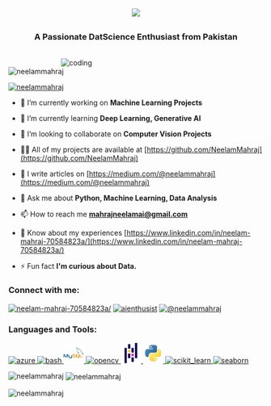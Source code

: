 <h1 align="center">
    <img src="https://readme-typing-svg.herokuapp.com/?font=Righteous&size=35&center=true&vCenter=true&width=500&height=70&duration=4000&lines=Hey+folks!+👋;+I'm+Neelam Mahraj!;" />
</h1>

<h3 align="center">A Passionate DatScience Enthusiast from Pakistan</h3>

<br/>

<img align="right" alt="coding" width="400" src="https://digitalcreativemind.com/wp-content/uploads/2021/06/Analytics_amp_Data_Science.gif">

<p align="left"> <img src="https://komarev.com/ghpvc/?username=neelammahraj&label=Profile%20views&color=0e75b6&style=flat" alt="neelammahraj" /> </p>

<p align="left"> <a href="https://github.com/ryo-ma/github-profile-trophy"><img src="https://github-profile-trophy.vercel.app/?username=neelammahraj" alt="neelammahraj" /></a> </p>

- 🔭 I’m currently working on **Machine Learning Projects**

- 🌱 I’m currently learning **Deep Learning, Generative AI**

- 👯 I’m looking to collaborate on **Computer Vision Projects**

- 👨‍💻 All of my projects are available at [https://github.com/NeelamMahraj](https://github.com/NeelamMahraj)

- 📝 I write articles on [https://medium.com/@neelammahraj](https://medium.com/@neelammahraj)

- 💬 Ask me about **Python, Machine Learning, Data Analysis**

- 📫 How to reach me **mahrajneelamai@gmail.com**

- 📄 Know about my experiences [https://www.linkedin.com/in/neelam-mahraj-70584823a/](https://www.linkedin.com/in/neelam-mahraj-70584823a/)

- ⚡ Fun fact **I'm curious about Data.**

<h3 align="left">Connect with me:</h3>
<p align="left">
<a href="https://linkedin.com/in/neelam-mahraj-70584823a/" target="blank"><img align="center" src="https://raw.githubusercontent.com/rahuldkjain/github-profile-readme-generator/master/src/images/icons/Social/linked-in-alt.svg" alt="neelam-mahraj-70584823a/" height="30" width="40" /></a>
<a href="https://kaggle.com/aienthusist" target="blank"><img align="center" src="https://raw.githubusercontent.com/rahuldkjain/github-profile-readme-generator/master/src/images/icons/Social/kaggle.svg" alt="aienthusist" height="30" width="40" /></a>
<a href="https://medium.com/@neelammahraj" target="blank"><img align="center" src="https://raw.githubusercontent.com/rahuldkjain/github-profile-readme-generator/master/src/images/icons/Social/medium.svg" alt="@neelammahraj" height="30" width="40" /></a>
</p>

<h3 align="left">Languages and Tools:</h3>
<p align="left"> <a href="https://azure.microsoft.com/en-in/" target="_blank" rel="noreferrer"> <img src="https://www.vectorlogo.zone/logos/microsoft_azure/microsoft_azure-icon.svg" alt="azure" width="40" height="40"/> </a> <a href="https://www.gnu.org/software/bash/" target="_blank" rel="noreferrer"> <img src="https://www.vectorlogo.zone/logos/gnu_bash/gnu_bash-icon.svg" alt="bash" width="40" height="40"/> </a> <a href="https://www.mysql.com/" target="_blank" rel="noreferrer"> <img src="https://raw.githubusercontent.com/devicons/devicon/master/icons/mysql/mysql-original-wordmark.svg" alt="mysql" width="40" height="40"/> </a> <a href="https://opencv.org/" target="_blank" rel="noreferrer"> <img src="https://www.vectorlogo.zone/logos/opencv/opencv-icon.svg" alt="opencv" width="40" height="40"/> </a> <a href="https://pandas.pydata.org/" target="_blank" rel="noreferrer"> <img src="https://raw.githubusercontent.com/devicons/devicon/2ae2a900d2f041da66e950e4d48052658d850630/icons/pandas/pandas-original.svg" alt="pandas" width="40" height="40"/> </a> <a href="https://www.python.org" target="_blank" rel="noreferrer"> <img src="https://raw.githubusercontent.com/devicons/devicon/master/icons/python/python-original.svg" alt="python" width="40" height="40"/> </a> <a href="https://scikit-learn.org/" target="_blank" rel="noreferrer"> <img src="https://upload.wikimedia.org/wikipedia/commons/0/05/Scikit_learn_logo_small.svg" alt="scikit_learn" width="40" height="40"/> </a> <a href="https://seaborn.pydata.org/" target="_blank" rel="noreferrer"> <img src="https://seaborn.pydata.org/_images/logo-mark-lightbg.svg" alt="seaborn" width="40" height="40"/> </a> </p>

<p><img align="left" src="https://github-readme-stats.vercel.app/api/top-langs?username=neelammahraj&show_icons=true&locale=en&layout=compact" alt="neelammahraj" /></p>

<p>&nbsp;<img align="center" src="https://github-readme-stats.vercel.app/api?username=neelammahraj&show_icons=true&locale=en" alt="neelammahraj" /></p>

<p><img align="center" src="https://github-readme-streak-stats.herokuapp.com/?user=neelammahraj&" alt="neelammahraj" /></p>
